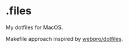 # .files

My dotfiles for MacOS.

Makefile approach inspired by [webpro/dotfiles](https://github.com/webpro/dotfiles).
